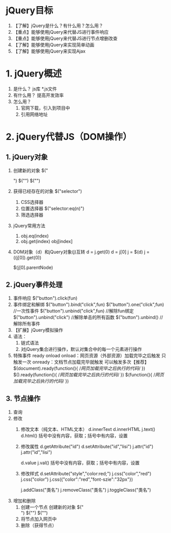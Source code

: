 # jQuery目标
1. 【了解】jQuery是什么？有什么用？怎么用？
2. 【重点】能够使用jQuery来代替JS进行事件响应
3. 【重点】能够使用jQuery来代替JS进行节点增删改查
4. 【了解】能够使用jQuery来实现简单动画
5. 【了解】能够使用jQuery来实现Ajax

# 1. jQuery概述
1. 是什么？ js库  *.js文件
2. 有什么用？ 提高开发效率
3. 怎么用？
	1. 官网下载，引入到项目中
	2. 引用网络地址

# 2. jQuery代替JS（DOM操作）
## 1. jQuery对象
1. 创建新的对象 $("<div></div>")   $("<a></a>") $("<img/>")
2. 获得已经存在的对象 $("selector")
	1. CSS选择器
	2. 位置选择器 $("selector:eq(n)")
	3. 筛选选择器
3. jQuery常用方法
	1. obj.eq(index)
	2. obj.get(index)   obj[index]
4. DOM对象（d）和jQuery对象(j)互转
	d = j.get(0)  d = j[0]
	j = $(d)      j = $($(j[0]).get(0))
	
	$(j[0].parentNode)
	
## 2. jQuery事件处理
1. 事件响应 $("button").click(fun)
2. 事件绑定和解绑
	$("button").bind("click",fun)
	$("button").one("click",fun)  //一次性事件
	$("button").unbind("click",fun) //解除fun绑定
	$("button").unbind("click") //解除单击的所有函数
	$("button").unbind() //解除所有事件
3. 【扩展】jQuery模拟操作
4. 语法：
	1. 链式语法
	2. 对jQuery集合进行操作，默认对集合中的每一个元素进行操作
5. 特殊事件 ready		onload
	onload：网页资源（外部资源）加载完毕之后触发 只触发一次
	onready：文档节点加载完毕就触发  可以触发多次【推荐】
	$(document).ready(function(){  /*网页加载完毕之后执行的代码*/  })
	$().ready(function(){  /*网页加载完毕之后执行的代码*/  })
	$(function(){
		/*网页加载完毕之后执行的代码*/
	})
	
## 3. 节点操作
1. 查询
2. 修改
	1. 修改文本（纯文本、HTML文本）
		d.innerText    d.innerHTML
		j.text()		d.html()  括号中没有内容，获取；括号中有内容，设置
	2. 修改属性
		d.getAttribute("id") 	d.setAttribute("id","lisi")
		j.attr("id")			j.attr("id","lisi")
		
		d.value
		j.val() 括号中没有内容，获取；括号中有内容，设置
		
	3. 修改样式
		d.setAttribute("style","color:red;")
		j.css("color","red")   j.css("color")
		j.css({"color":"red","font-szie":"32px"})
		
		j.addClass("类名")   j.removeClass("类名")  j.toggleClass("类名")
3. 增加和删除
	1. 创建一个节点 创建新的对象 $("<div></div>")   $("<a></a>") $("<img/>")
	2. 将节点加入网页中
	3. 删除（获得节点）